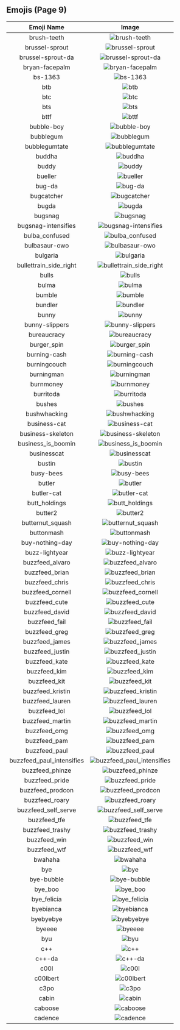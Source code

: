 
  ## Emojis (Page 9)
  |Emoji Name|Image|
  | :-: | :-: |
  |brush-teeth| ![brush-teeth](/output/brush-teeth.gif)|
  |brussel-sprout| ![brussel-sprout](/output/brussel-sprout.png)|
  |brussel-sprout-da| ![brussel-sprout-da](/output/brussel-sprout-da.png)|
  |bryan-facepalm| ![bryan-facepalm](/output/bryan-facepalm.png)|
  |bs-1363| ![bs-1363](/output/bs-1363.png)|
  |btb| ![btb](/output/btb.png)|
  |btc| ![btc](/output/btc.png)|
  |bts| ![bts](/output/bts.png)|
  |bttf| ![bttf](/output/bttf.png)|
  |bubble-boy| ![bubble-boy](/output/bubble-boy.png)|
  |bubblegum| ![bubblegum](/output/bubblegum.jpg)|
  |bubblegumtate| ![bubblegumtate](/output/bubblegumtate.png)|
  |buddha| ![buddha](/output/buddha.png)|
  |buddy| ![buddy](/output/buddy.gif)|
  |bueller| ![bueller](/output/bueller.jpg)|
  |bug-da| ![bug-da](/output/bug-da)|
  |bugcatcher| ![bugcatcher](/output/bugcatcher.png)|
  |bugda| ![bugda](/output/bugda.png)|
  |bugsnag| ![bugsnag](/output/bugsnag.png)|
  |bugsnag-intensifies| ![bugsnag-intensifies](/output/bugsnag-intensifies.gif)|
  |bulba_confused| ![bulba_confused](/output/bulba_confused.png)|
  |bulbasaur-owo| ![bulbasaur-owo](/output/bulbasaur-owo.png)|
  |bulgaria| ![bulgaria](/output/bulgaria)|
  |bullettrain_side_right| ![bullettrain_side_right](/output/bullettrain_side_right.png)|
  |bulls| ![bulls](/output/bulls.png)|
  |bulma| ![bulma](/output/bulma.png)|
  |bumble| ![bumble](/output/bumble.png)|
  |bundler| ![bundler](/output/bundler.png)|
  |bunny| ![bunny](/output/bunny.png)|
  |bunny-slippers| ![bunny-slippers](/output/bunny-slippers.png)|
  |bureaucracy| ![bureaucracy](/output/bureaucracy.png)|
  |burger_spin| ![burger_spin](/output/burger_spin.gif)|
  |burning-cash| ![burning-cash](/output/burning-cash.gif)|
  |burningcouch| ![burningcouch](/output/burningcouch.gif)|
  |burningman| ![burningman](/output/burningman.png)|
  |burnmoney| ![burnmoney](/output/burnmoney.gif)|
  |burritoda| ![burritoda](/output/burritoda.png)|
  |bushes| ![bushes](/output/bushes.gif)|
  |bushwhacking| ![bushwhacking](/output/bushwhacking.png)|
  |business-cat| ![business-cat](/output/business-cat.png)|
  |business-skeleton| ![business-skeleton](/output/business-skeleton.jpg)|
  |business_is_boomin| ![business_is_boomin](/output/business_is_boomin.png)|
  |businesscat| ![businesscat](/output/businesscat.jpg)|
  |bustin| ![bustin](/output/bustin.jpg)|
  |busy-bees| ![busy-bees](/output/busy-bees.png)|
  |butler| ![butler](/output/butler.png)|
  |butler-cat| ![butler-cat](/output/butler-cat.png)|
  |butt_holdings| ![butt_holdings](/output/butt_holdings.gif)|
  |butter2| ![butter2](/output/butter2.png)|
  |butternut_squash| ![butternut_squash](/output/butternut_squash.png)|
  |buttonmash| ![buttonmash](/output/buttonmash.gif)|
  |buy-nothing-day| ![buy-nothing-day](/output/buy-nothing-day.png)|
  |buzz-lightyear| ![buzz-lightyear](/output/buzz-lightyear.png)|
  |buzzfeed_alvaro| ![buzzfeed_alvaro](/output/buzzfeed_alvaro.png)|
  |buzzfeed_brian| ![buzzfeed_brian](/output/buzzfeed_brian.png)|
  |buzzfeed_chris| ![buzzfeed_chris](/output/buzzfeed_chris.png)|
  |buzzfeed_cornell| ![buzzfeed_cornell](/output/buzzfeed_cornell.png)|
  |buzzfeed_cute| ![buzzfeed_cute](/output/buzzfeed_cute.png)|
  |buzzfeed_david| ![buzzfeed_david](/output/buzzfeed_david.png)|
  |buzzfeed_fail| ![buzzfeed_fail](/output/buzzfeed_fail.png)|
  |buzzfeed_greg| ![buzzfeed_greg](/output/buzzfeed_greg.png)|
  |buzzfeed_james| ![buzzfeed_james](/output/buzzfeed_james.png)|
  |buzzfeed_justin| ![buzzfeed_justin](/output/buzzfeed_justin.png)|
  |buzzfeed_kate| ![buzzfeed_kate](/output/buzzfeed_kate.png)|
  |buzzfeed_kim| ![buzzfeed_kim](/output/buzzfeed_kim.png)|
  |buzzfeed_kit| ![buzzfeed_kit](/output/buzzfeed_kit.png)|
  |buzzfeed_kristin| ![buzzfeed_kristin](/output/buzzfeed_kristin.png)|
  |buzzfeed_lauren| ![buzzfeed_lauren](/output/buzzfeed_lauren.png)|
  |buzzfeed_lol| ![buzzfeed_lol](/output/buzzfeed_lol.png)|
  |buzzfeed_martin| ![buzzfeed_martin](/output/buzzfeed_martin.png)|
  |buzzfeed_omg| ![buzzfeed_omg](/output/buzzfeed_omg.png)|
  |buzzfeed_pam| ![buzzfeed_pam](/output/buzzfeed_pam.png)|
  |buzzfeed_paul| ![buzzfeed_paul](/output/buzzfeed_paul.png)|
  |buzzfeed_paul_intensifies| ![buzzfeed_paul_intensifies](/output/buzzfeed_paul_intensifies.gif)|
  |buzzfeed_phinze| ![buzzfeed_phinze](/output/buzzfeed_phinze.png)|
  |buzzfeed_pride| ![buzzfeed_pride](/output/buzzfeed_pride.gif)|
  |buzzfeed_prodcon| ![buzzfeed_prodcon](/output/buzzfeed_prodcon.png)|
  |buzzfeed_roary| ![buzzfeed_roary](/output/buzzfeed_roary.png)|
  |buzzfeed_self_serve| ![buzzfeed_self_serve](/output/buzzfeed_self_serve.png)|
  |buzzfeed_tfe| ![buzzfeed_tfe](/output/buzzfeed_tfe.png)|
  |buzzfeed_trashy| ![buzzfeed_trashy](/output/buzzfeed_trashy.png)|
  |buzzfeed_win| ![buzzfeed_win](/output/buzzfeed_win.png)|
  |buzzfeed_wtf| ![buzzfeed_wtf](/output/buzzfeed_wtf.png)|
  |bwahaha| ![bwahaha](/output/bwahaha)|
  |bye| ![bye](/output/bye.png)|
  |bye-bubble| ![bye-bubble](/output/bye-bubble.gif)|
  |bye_boo| ![bye_boo](/output/bye_boo.gif)|
  |bye_felicia| ![bye_felicia](/output/bye_felicia.jpg)|
  |byebianca| ![byebianca](/output/byebianca.jpg)|
  |byebyebye| ![byebyebye](/output/byebyebye.gif)|
  |byeeee| ![byeeee](/output/byeeee.gif)|
  |byu| ![byu](/output/byu.png)|
  |c++| ![c++](/output/c++.png)|
  |c++-da| ![c++-da](/output/c++-da.png)|
  |c00l| ![c00l](/output/c00l.gif)|
  |c00lbert| ![c00lbert](/output/c00lbert.gif)|
  |c3po| ![c3po](/output/c3po.png)|
  |cabin| ![cabin](/output/cabin.png)|
  |caboose| ![caboose](/output/caboose.png)|
  |cadence| ![cadence](/output/cadence.png)|
  